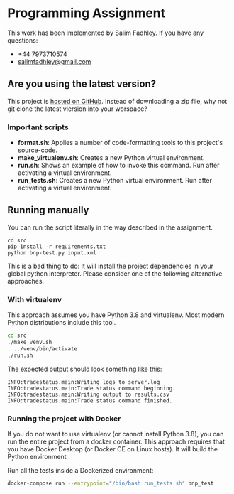 # Programming Assignment

This work has been implemented by Salim Fadhley. If you have any questions:
* +44 7973710574
* salimfadhley@gmail.com

## Are you using the latest version?

This project is [hosted on GitHub](https://github.com/salimfadhley/bnp_paribas_assignment_2020). Instead of downloading a zip file, why not git clone the latest viersion into your worspace?

### Important scripts

* **format.sh**: Applies a number of code-formatting tools to this project's source-code.
* **make_virtualenv.sh**: Creates a new Python virtual environment.
* **run.sh**: Shows an example of how to invoke this command. Run after activating a virtual environment.
* **run_tests.sh**: Creates a new Python virtual environment. Run after activating a virtual environment.

## Running manually

You can run the script literally in the way described in the assignment.

```
cd src
pip install -r requirements.txt
python bnp-test.py input.xml
```

This is a bad thing to do: It will install the project dependencies in your global python interpreter. Please consider one of the following alternative approaches.

### With virtualenv

This approach assumes you have Python 3.8 and virtualenv. Most modern Python distributions include this tool.

```bash
cd src
./make_venv.sh
. ../venv/bin/activate
./run.sh
``` 

The expected output should look something like this:

```
INFO:tradestatus.main:Writing logs to server.log
INFO:tradestatus.main:Trade status command beginning.
INFO:tradestatus.main:Writing output to results.csv
INFO:tradestatus.main:Trade status command finished.
```

### Running the project with Docker

If you do not want to use virtualenv (or cannot install Python 3.8), you can run the entire project from a docker container. This approach requires that you have Docker Desktop (or Docker CE on Linux hosts). It will build the Python environment

Run all the tests inside a Dockerized environment:
```bash
docker-compose run --entrypoint="/bin/bash run_tests.sh" bnp_test
```
